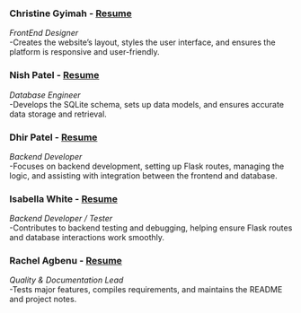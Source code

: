 ### **Christine Gyimah**  - [Resume](https://github.com/kalyd0s/swe-3313-fall-2025-team-04/blob/main/project-plan/resumes/Resume-ChristineGyimah.md)
*FrontEnd Designer*  
-Creates the website’s layout, styles the user interface, and ensures the platform is responsive and user-friendly.

### **Nish Patel** - [Resume](https://github.com/kalyd0s/swe-3313-fall-2025-team-04/blob/main/project-plan/resumes/Resume-NishPatel.md)
*Database Engineer*  
-Develops the SQLite schema, sets up data models, and ensures accurate data storage and retrieval.  

### **Dhir Patel** - [Resume](https://github.com/kalyd0s/swe-3313-fall-2025-team-04/blob/main/project-plan/resumes/Resume-DhirPatel.md)
*Backend Developer*  
-Focuses on backend development, setting up Flask routes, managing the logic, and assisting with integration between the frontend and database. 

### **Isabella White** - [Resume](https://github.com/kalyd0s/swe-3313-fall-2025-team-04/blob/main/project-plan/resumes/Resume-IsabellaWhite.md)
*Backend Developer / Tester*   
-Contributes to backend testing and debugging, helping ensure Flask routes and database interactions work smoothly. 

### **Rachel Agbenu** - [Resume](https://github.com/kalyd0s/swe-3313-fall-2025-team-04/blob/main/project-plan/resumes/Resume-RachelAgbenu.md)
*Quality & Documentation Lead*   
-Tests major features, compiles requirements, and maintains the README and project notes.  


